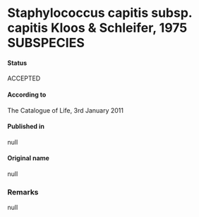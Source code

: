 Staphylococcus capitis subsp. capitis Kloos & Schleifer, 1975 SUBSPECIES
=======

#### Status
ACCEPTED

#### According to
The Catalogue of Life, 3rd January 2011

#### Published in
null

#### Original name
null

### Remarks
null